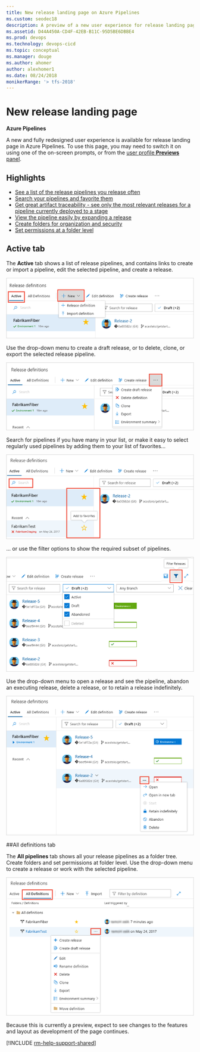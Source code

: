 ```yaml
---
title: New release landing page on Azure Pipelines
ms.custom: seodec18
description: A preview of a new user experience for release landing page on Azure Pipelines
ms.assetid: D44A450A-CD4F-42EB-B11C-95D5BE6DBBE4
ms.prod: devops
ms.technology: devops-cicd
ms.topic: conceptual
ms.manager: douge
ms.author: ahomer
author: alexhomer1
ms.date: 08/24/2018
monikerRange: '> tfs-2018'
---
```


# New release landing page

**Azure Pipelines**

A new and fully redesigned user experience is available for release landing page in Azure Pipelines.
To use this page, you may need to switch it on using one of the on-screen prompts,
or from the [user profile **Previews** panel](../../project/navigation/preview-features.md#enable-features-for-your-use).

## Highlights

* [See a list of the release pipelines you release often](#listdefs)
* [Search your pipelines and favorite them](#favorite) 
* [Get great artifact traceability - see only the most relevant releases for a pipeline currently deployed to a stage](#filter) 
* [View the pipeline easily by expanding a release](#pipeline)
* [Create folders for organization and security](#folders)
* [Set permissions at a folder level](#folders)

## Active tab

<a name="listdefs"></a>
The **Active** tab shows a list of release pipelines, and contains links to create or import a pipeline,
edit the selected pipeline, and create a release.

![Active tab](_img/releases-page/1.png)

Use the drop-down menu to create a draft release, or to delete, clone, or export the selected release pipeline.

![Create release](_img/releases-page/2.png)

<a name="favorite"></a>
Search for pipelines if you have many in your list, or make it easy to select regularly used pipelines by adding them to your list of favorites...

![Search for pipelines](_img/releases-page/3.png)

<a name="filter"></a>
... or use the filter options to show the required subset of pipelines.

![Filter pipelines](_img/releases-page/4.png)

<a name="pipeline"></a>
Use the drop-down menu to open a release and see the pipeline, abandon an executing release, delete a release, or to retain a release indefinitely.

![Open pipelines](_img/releases-page/5.png)

##All definitions tab

<a name="folders"></a>
The **All pipelines** tab shows all your release pipelines as a folder tree.
Create folders and set permissions at folder level.
Use the drop-down menu to create a release or work with the selected pipeline.

![View pipelines](_img/releases-page/6.png)

Because this is currently a preview, expect to see changes to the features and layout as development of the page continues.

[!INCLUDE [rm-help-support-shared](../_shared/rm-help-support-shared.md)]
